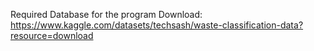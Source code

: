 Required Database for the program
Download: https://www.kaggle.com/datasets/techsash/waste-classification-data?resource=download
